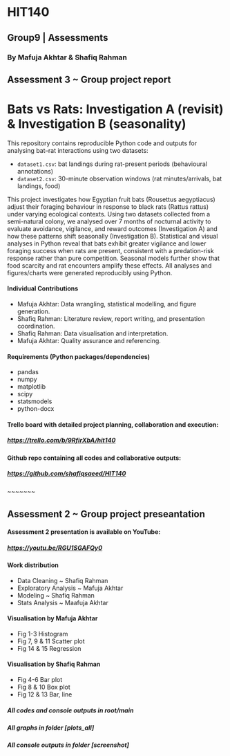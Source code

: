 # HIT140
## Group9  |  Assessments
### By Mafuja Akhtar & Shafiq Rahman

## Assessment 3 ~ Group project report
# Bats vs Rats: Investigation A (revisit) & Investigation B (seasonality)

This repository contains reproducible Python code and outputs for analysing bat–rat interactions using two datasets:
- `dataset1.csv`: bat landings during rat-present periods (behavioural annotations)
- `dataset2.csv`: 30-minute observation windows (rat minutes/arrivals, bat landings, food)

This project investigates how Egyptian fruit bats (Rousettus aegyptiacus) adjust their foraging behaviour in response to black rats (Rattus rattus) under varying ecological contexts. Using two datasets collected from a semi-natural colony, we analysed over 7 months of nocturnal activity to evaluate avoidance, vigilance, and reward outcomes (Investigation A) and how these patterns shift seasonally (Investigation B). Statistical and visual analyses in Python reveal that bats exhibit greater vigilance and lower foraging success when rats are present, consistent with a predation-risk response rather than pure competition. Seasonal models further show that food scarcity and rat encounters amplify these effects. All analyses and figures/charts were generated reproducibly using Python.

#### Individual Contributions
- Mafuja Akhtar: Data wrangling, statistical modelling, and figure generation.
- Shafiq Rahman: Literature review, report writing, and presentation coordination.
- Shafiq Rahman: Data visualisation and interpretation.
- Mafuja Akhtar: Quality assurance and referencing.

#### Requirements (Python packages/dependencies)
- pandas
- numpy
- matplotlib
- scipy
- statsmodels
- python-docx


#### Trello board with detailed project planning, collaboration and execution:
##### https://trello.com/b/9RfirXbA/hit140 

#### Github repo containing all codes and collaborative outputs: 
##### https://github.com/shafiqsaeed/HIT140 


###### ~~~~~~~

## Assessment 2 ~ Group project preseantation

#### Assessment 2 presentation is available on YouTube:
##### https://youtu.be/RGU1SGAFQy0  


#### Work distribution
- Data Cleaning ~ Shafiq Rahman
- Exploratory Analysis ~ Mafuja Akhtar
- Modeling ~ Shafiq Rahman
- Stats Analysis ~ Maafuja Akhtar

#### Visualisation by Mafuja Akhtar
- Fig 1-3 Histogram
- Fig 7, 9 & 11 Scatter plot
- Fig 14 & 15 Regression

#### Visualisation by Shafiq Rahman
- Fig 4-6 Bar plot
- Fig 8 & 10 Box plot
- Fig 12 & 13 Bar, line


##### All codes and console outputs in root/main
##### All graphs in folder [plots_all]
##### All console outputs in folder [screenshot]
